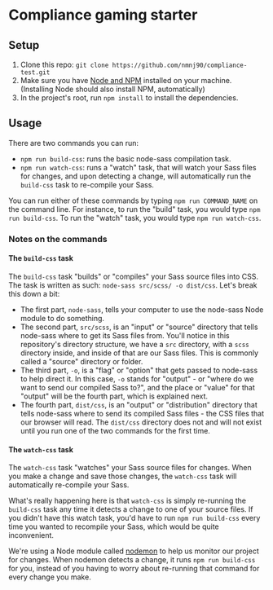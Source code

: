 # Compliance gaming starter

## Setup
1. Clone this repo: `git clone https://github.com/nmnj90/compliance-test.git`
2. Make sure you have [Node and NPM](https://nodejs.org/en/) installed on your machine. (Installing Node should also install NPM, automatically)
3. In the project's root, run `npm install` to install the dependencies.

## Usage
There are two commands you can run:
  * `npm run build-css`: runs the basic node-sass compilation task.
  * `npm run watch-css`: runs a "watch" task, that will watch your Sass files for changes, and upon detecting a change, will automatically run the `build-css` task to re-compile your Sass.

You can run either of these commands by typing `npm run COMMAND_NAME` on the command line. For instance, to run the "build" task, you would type `npm run build-css`. To run the "watch" task, you would type `npm run watch-css`.

### Notes on the commands
#### The `build-css` task
The `build-css` task "builds" or "compiles" your Sass source files into CSS. The task is written as such: `node-sass src/scss/ -o dist/css`. Let's break this down a bit:
  * The first part, `node-sass`, tells your computer to use the node-sass Node module to do something.
  * The second part, `src/scss`, is an "input" or "source" directory that tells node-sass where to get its Sass files from. You'll notice in this repository's directory structure, we have a `src` directory, with a `scss` directory inside, and inside of that are our Sass files. This is commonly called a "source" directory or folder.
  * The third part, `-o`, is a "flag" or "option" that gets passed to node-sass to help direct it. In this case, `-o` stands for "output" - or "where do we want to send our compiled Sass to?", and the place or "value" for that "output" will be the fourth part, which is explained next.
  * The fourth part, `dist/css`, is an "output" or "distribution" directory that tells node-sass where to send its compiled Sass files - the CSS files that our browser will read. The `dist/css` directory does not and will not exist until you run one of the two commands for the first time.

#### The `watch-css` task
The `watch-css` task "watches" your Sass source files for changes. When you make a change and save those changes, the `watch-css` task will automatically re-compile your Sass.

What's really happening here is that `watch-css` is simply re-running the `build-css` task any time it detects a change to one of your source files. If you didn't have this watch task, you'd have to run `npm run build-css` every time you wanted to recompile your Sass, which would be quite inconvenient.

We're using a Node module called [nodemon](https://github.com/remy/nodemon) to help us monitor our project for changes. When nodemon detects a change, it runs `npm run build-css` for you, instead of you having to worry about re-running that command for every change you make.
